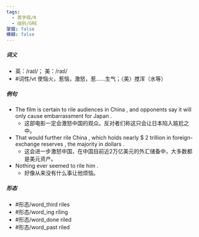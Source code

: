 ```yaml
---
tags:
  - 首字母/R
  - 级别/GRE
掌握: false
模糊: false
---
```

##### 词义
- 英：/raɪl/； 美：/raɪl/
- #词性/vt  使恼火，惹恼，激怒，惹……生气；〈美〉搅浑（水等）
##### 例句
- The film is certain to rile audiences in China , and opponents say it will only cause embarrassment for Japan .
	- 这部电影一定会激怒中国的观众。反对者们称这只会让日本陷入尴尬之中。
- That would further rile China , which holds nearly $ 2 trillion in foreign-exchange reserves , the majority in dollars .
	- 这会进一步激怒中国，在中国目前近2万亿美元的外汇储备中，大多数都是美元资产。
- Nothing ever seemed to rile him .
	- 好像从来没有什么事让他烦恼。
##### 形态
- #形态/word_third riles
- #形态/word_ing riling
- #形态/word_done riled
- #形态/word_past riled
